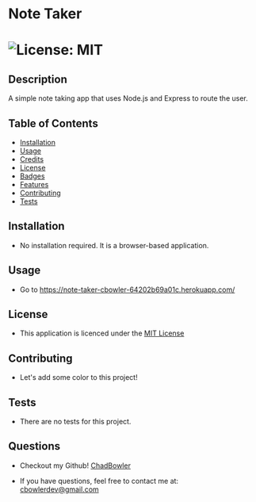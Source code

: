 # Note Taker

# ![License: MIT](https://img.shields.io/badge/License-MIT-yellow.svg)

## Description
A simple note taking app that uses Node.js and Express to route the user. 

## Table of Contents

- [Installation](#Installation)
- [Usage](#Usage)
- [Credits](#Credits)
- [License](#Credits)
- [Badges](#Badges)
- [Features](#Features)
- [Contributing](#Contributing)
- [Tests](#Tests)

## Installation

* No installation required. It is a browser-based application.

## Usage

* Go to https://note-taker-cbowler-64202b69a01c.herokuapp.com/


## License

* This application is licenced under the [MIT License](https://opensource.org/licenses/MIT)

## Contributing

* Let's add some color to this project!

## Tests

* There are no tests for this project.

## Questions

* Checkout my Github! [ChadBowler](https://www.github.com/ChadBowler)

* If you have questions, feel free to contact me at: cbowlerdev@gmail.com

